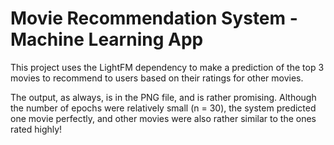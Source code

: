 # Movie Recommendation System - Machine Learning App
This project uses the LightFM dependency to make a prediction of the top 3 movies to recommend to users based on their ratings for other movies.

The output, as always, is in the PNG file, and is rather promising. Although the number of epochs were relatively small (n = 30), the system predicted one movie perfectly, and other movies were also rather similar to the ones rated highly!
